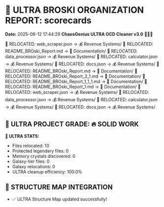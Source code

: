 # 🌌 ULTRA BROSKI ORGANIZATION REPORT: scorecards
**Date:** 2025-06-12 17:44:29
**ChaosGenius ULTRA OCD Cleaner v3.0** 🧠💜🌌

📁 RELOCATED: web_scraper.json → 💰 Revenue Systems/
📁 RELOCATED: README_BROski_Report.md → 📝 Documentation/
📁 RELOCATED: data_processor.json → 💰 Revenue Systems/
📁 RELOCATED: calculator.json → 💰 Revenue Systems/
📁 RELOCATED: docs.json → 💰 Revenue Systems/
📁 RELOCATED: README_BROski_Report.md → 📝 Documentation/
📁 RELOCATED: README_BROski_Report_2_1.md → 📝 Documentation/
📁 RELOCATED: README_BROski_Report_1_1_1.md → 📝 Documentation/
📁 RELOCATED: README_BROski_Report_1.md → 📝 Documentation/
📁 RELOCATED: web_scraper.json → 💰 Revenue Systems/
📁 RELOCATED: data_processor.json → 💰 Revenue Systems/
📁 RELOCATED: calculator.json → 💰 Revenue Systems/
📁 RELOCATED: docs.json → 💰 Revenue Systems/

## 🌌 ULTRA PROJECT GRADE: 🔥 SOLID WORK
**🧠 ULTRA STATS:**
- Files relocated: 13
- Protected legendary files: 0
- Memory crystals discovered: 0
- Galaxy-tier files: 0
- Galaxy relocations: 0
- ULTRA cleanup efficiency: 100.0%

## 🔄 STRUCTURE MAP INTEGRATION
- ✅ ULTRA Structure Map updated successfully!